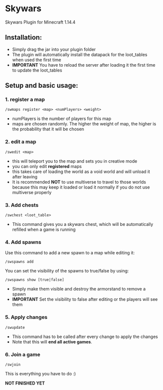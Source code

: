 # Skywars
Skywars Plugin for Minecraft 1.14.4

## Installation:
- Simply drag the jar into your plugin folder
- The plugin will automatically install the datapack for the loot_tables when used the first time
- **IMPORTANT** You have to reload the server after loading it the first time to update the loot_tables

## Setup and basic usage:
### 1. register a map
```
/swmaps register <map> <numPlayers> <weight>
```
- numPlayers is the number of players for this map
- maps are chosen randomly. The higher the weight of map, the higher is the probability that it will be chosen

### 2. edit a map
```
/swedit <map>
```
- this will teleport you to the map and sets you in creative mode
- you can only edit **registered** maps
- this takes care of loading the world as a void world and will unload it after leaving
- It is recommended **NOT** to use multiverse to travel to those worlds because this may 
  keep it loaded or load it normally if you do not use multiverse properly
  
### 3. Add chests
```
/swchest <loot_table>
```
- This command gives you a skywars chest, which will be automatically refilled when a game is running

### 4. Add spawns

Use this command to add a new spawn to a map while editing it:
```
/swspawns add
```
You can set the visibility of the spawns to true/false by using:
```
/swspawns show [true|false]
```
- Simply make them visible and destroy the armorstand to remove a spawn
- **IMPORTANT** Set the visibility to false after editing or the players will see them

### 5. Apply changes
```
/swupdate
```
- This command has to be called after every change to apply the changes
- Note that this will **end all active games**.

### 6. Join a game
```
/swjoin
```
This is everything you have to do :)

**NOT FINISHED YET**
